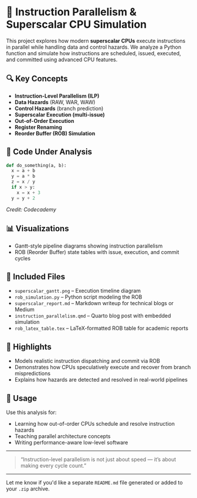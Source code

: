 # 🧠 Instruction Parallelism & Superscalar CPU Simulation

This project explores how modern **superscalar CPUs** execute instructions in parallel while handling data and control hazards. We analyze a Python function and simulate how instructions are scheduled, issued, executed, and committed using advanced CPU features.

## 🔍 Key Concepts

* **Instruction-Level Parallelism (ILP)**
* **Data Hazards** (RAW, WAR, WAW)
* **Control Hazards** (branch prediction)
* **Superscalar Execution (multi-issue)**
* **Out-of-Order Execution**
* **Register Renaming**
* **Reorder Buffer (ROB) Simulation**

## 🧩 Code Under Analysis

```python
def do_something(a, b):
  x = a + b
  y = a * b
  z = x / y
  if x > y:
    x = x + 3
  y = y + 2
```
*Credit: Codecademy*

## 📊 Visualizations

* Gantt-style pipeline diagrams showing instruction parallelism
* ROB (Reorder Buffer) state tables with issue, execution, and commit cycles

## 📁 Included Files

* `superscalar_gantt.png` – Execution timeline diagram
* `rob_simulation.py` – Python script modeling the ROB
* `superscalar_report.md` – Markdown writeup for technical blogs or Medium
* `instruction_parallelism.qmd` – Quarto blog post with embedded simulation
* `rob_latex_table.tex` – LaTeX-formatted ROB table for academic reports

## 🚀 Highlights

* Models realistic instruction dispatching and commit via ROB
* Demonstrates how CPUs speculatively execute and recover from branch mispredictions
* Explains how hazards are detected and resolved in real-world pipelines

## 📌 Usage

Use this analysis for:

* Learning how out-of-order CPUs schedule and resolve instruction hazards
* Teaching parallel architecture concepts
* Writing performance-aware low-level software

---

> “Instruction-level parallelism is not just about speed — it’s about making every cycle count.”

---

Let me know if you'd like a separate `README.md` file generated or added to your `.zip` archive.
